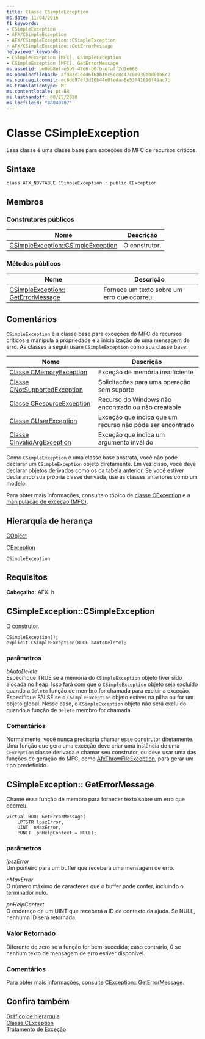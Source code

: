 ```yaml
---
title: Classe CSimpleException
ms.date: 11/04/2016
f1_keywords:
- CSimpleException
- AFX/CSimpleException
- AFX/CSimpleException::CSimpleException
- AFX/CSimpleException::GetErrorMessage
helpviewer_keywords:
- CSimpleException [MFC], CSimpleException
- CSimpleException [MFC], GetErrorMessage
ms.assetid: be0eb8ef-e5b9-47d6-b0fb-efaff2d1e666
ms.openlocfilehash: afd83c1ddd6f68b10c5cc8c47c0e939bbd01b6c2
ms.sourcegitcommit: ec6dd97ef3d10b44e0fedaa8e53f41696f49ac7b
ms.translationtype: MT
ms.contentlocale: pt-BR
ms.lasthandoff: 08/25/2020
ms.locfileid: "88840707"
---
```

# <a name="csimpleexception-class"></a>Classe CSimpleException

Essa classe é uma classe base para exceções do MFC de recursos críticos.

## <a name="syntax"></a>Sintaxe

```
class AFX_NOVTABLE CSimpleException : public CException
```

## <a name="members"></a>Membros

### <a name="public-constructors"></a>Construtores públicos

|Nome|Descrição|
|----------|-----------------|
|[CSimpleException::CSimpleException](#csimpleexception)|O construtor.|

### <a name="public-methods"></a>Métodos públicos

|Nome|Descrição|
|----------|-----------------|
|[CSimpleException:: GetErrorMessage](#geterrormessage)|Fornece um texto sobre um erro que ocorreu.|

## <a name="remarks"></a>Comentários

`CSimpleException` é a classe base para exceções do MFC de recursos críticos e manipula a propriedade e a inicialização de uma mensagem de erro. As classes a seguir usam `CSimpleException` como sua classe base:

|Nome|Descrição|
|-|-|
|[Classe CMemoryException](../../mfc/reference/cmemoryexception-class.md)|Exceção de memória insuficiente|
|[Classe CNotSupportedException](../../mfc/reference/cnotsupportedexception-class.md)|Solicitações para uma operação sem suporte|
|[Classe CResourceException](../../mfc/reference/cresourceexception-class.md)|Recurso do Windows não encontrado ou não creatable|
|[Classe CUserException](../../mfc/reference/cuserexception-class.md)|Exceção que indica que um recurso não pôde ser encontrado|
|[Classe CInvalidArgException](../../mfc/reference/cinvalidargexception-class.md)|Exceção que indica um argumento inválido|

Como `CSimpleException` é uma classe base abstrata, você não pode declarar um `CSimpleException` objeto diretamente. Em vez disso, você deve declarar objetos derivados como os da tabela anterior. Se você estiver declarando sua própria classe derivada, use as classes anteriores como um modelo.

Para obter mais informações, consulte o tópico de [classe CException](../../mfc/reference/cexception-class.md) e a [manipulação de exceção (MFC)](../../mfc/exception-handling-in-mfc.md).

## <a name="inheritance-hierarchy"></a>Hierarquia de herança

[CObject](../../mfc/reference/cobject-class.md)

[CException](../../mfc/reference/cexception-class.md)

`CSimpleException`

## <a name="requirements"></a>Requisitos

**Cabeçalho:** AFX. h

## <a name="csimpleexceptioncsimpleexception"></a><a name="csimpleexception"></a> CSimpleException::CSimpleException

O construtor.

```
CSimpleException();
explicit CSimpleException(BOOL bAutoDelete);
```

### <a name="parameters"></a>parâmetros

*bAutoDelete*<br/>
Especifique TRUE se a memória do `CSimpleException` objeto tiver sido alocada no heap. Isso fará com que o `CSimpleException` objeto seja excluído quando a `Delete` função de membro for chamada para excluir a exceção. Especifique FALSE se o `CSimpleException` objeto estiver na pilha ou for um objeto global. Nesse caso, o `CSimpleException` objeto não será excluído quando a função de `Delete` membro for chamada.

### <a name="remarks"></a>Comentários

Normalmente, você nunca precisaria chamar esse construtor diretamente. Uma função que gera uma exceção deve criar uma instância de uma `CException` classe derivada e chamar seu construtor, ou deve usar uma das funções de geração do MFC, como [AfxThrowFileException](exception-processing.md#afxthrowfileexception), para gerar um tipo predefinido.

## <a name="csimpleexceptiongeterrormessage"></a><a name="geterrormessage"></a> CSimpleException:: GetErrorMessage

Chame essa função de membro para fornecer texto sobre um erro que ocorreu.

```
virtual BOOL GetErrorMessage(
    LPTSTR lpszError,
    UINT  nMaxError,
    PUNIT  pnHelpContext = NULL);
```

### <a name="parameters"></a>parâmetros

*lpszError*<br/>
Um ponteiro para um buffer que receberá uma mensagem de erro.

*nMaxError*<br/>
O número máximo de caracteres que o buffer pode conter, incluindo o terminador nulo.

*pnHelpContext*<br/>
O endereço de um UINT que receberá a ID de contexto da ajuda. Se NULL, nenhuma ID será retornada.

### <a name="return-value"></a>Valor Retornado

Diferente de zero se a função for bem-sucedida; caso contrário, 0 se nenhum texto de mensagem de erro estiver disponível.

### <a name="remarks"></a>Comentários

Para obter mais informações, consulte [CException:: GetErrorMessage](../../mfc/reference/cfileexception-class.md#geterrormessage).

## <a name="see-also"></a>Confira também

[Gráfico de hierarquia](../../mfc/hierarchy-chart.md)<br/>
[Classe CException](../../mfc/reference/cexception-class.md)<br/>
[Tratamento de Exceção](../../mfc/exception-handling-in-mfc.md)

